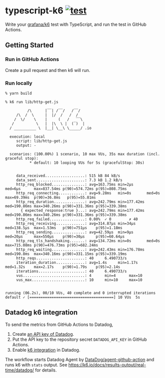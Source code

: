 # typescript-k6 [![test](https://github.com/int128/typescript-k6/actions/workflows/test.yaml/badge.svg)](https://github.com/int128/typescript-k6/actions/workflows/test.yaml)

Write your [grafana/k6](https://k6.io) test with TypeScript, and run the test in GitHub Actions.

## Getting Started

### Run in GitHub Actions

Create a pull request and then k6 will run.

### Run locally

```console
% yarn build
```

```console
% k6 run lib/http-get.js

          /\      |‾‾| /‾‾/   /‾‾/   
     /\  /  \     |  |/  /   /  /    
    /  \/    \    |     (   /   ‾‾\  
   /          \   |  |\  \ |  (‾)  | 
  / __________ \  |__| \__\ \_____/ .io

  execution: local
     script: lib/http-get.js
     output: -

  scenarios: (100.00%) 1 scenario, 10 max VUs, 35s max duration (incl. graceful stop):
           * default: 10 looping VUs for 5s (gracefulStop: 30s)


     data_received..................: 515 kB 84 kB/s
     data_sent......................: 7.3 kB 1.2 kB/s
     http_req_blocked...............: avg=163.75ms min=2µs      med=6µs      max=837.54ms p(90)=574.72ms p(95)=808.75ms
     http_req_connecting............: avg=9.28ms   min=0s       med=0s       max=69.39ms  p(90)=36.8ms   p(95)=55.81ms 
     http_req_duration..............: avg=242.79ms min=177.42ms med=190.86ms max=340.26ms p(90)=331.36ms p(95)=339.38ms
       { expected_response:true }...: avg=242.79ms min=177.42ms med=190.86ms max=340.26ms p(90)=331.36ms p(95)=339.38ms
     http_req_failed................: 0.00%  ✓ 0        ✗ 40  
     http_req_receiving.............: avg=314.87µs min=34µs     med=138.5µs  max=1.53ms   p(90)=751µs    p(95)=1.18ms  
     http_req_sending...............: avg=42.59µs  min=9µs      med=20µs     max=550µs    p(90)=30µs     p(95)=60.64µs 
     http_req_tls_handshaking.......: avg=134.72ms min=0s       med=0s       max=715.08ms p(90)=476.73ms p(95)=682.24ms
     http_req_waiting...............: avg=242.43ms min=176.78ms med=190.8ms  max=340.16ms p(90)=331.15ms p(95)=339.19ms
     http_reqs......................: 40     6.490733/s
     iteration_duration.............: avg=1.4s     min=1.17s    med=1.32s    max=2.17s    p(90)=1.79s    p(95)=2.14s   
     iterations.....................: 40     6.490733/s
     vus............................: 4      min=4      max=10
     vus_max........................: 10     min=10     max=10


running (06.2s), 00/10 VUs, 40 complete and 0 interrupted iterations
default ✓ [======================================] 10 VUs  5s
```

## Datadog k6 integration

To send the metrics from GitHub Actions to Datadog,

1. Create [an API key of Datadog](https://docs.datadoghq.com/account_management/api-app-keys/).
2. Put the API key to the repository secret `DATADOG_API_KEY` in GitHub Actions.
3. Enable [k6 integration](https://docs.datadoghq.com/integrations/k6/) in Datadog.

The workflow starts Datadog Agent by [DataDog/agent-github-action](https://github.com/DataDog/agent-github-action) and runs k6 with `stats` output.
See https://k6.io/docs/results-output/real-time/datadog/ for details.
